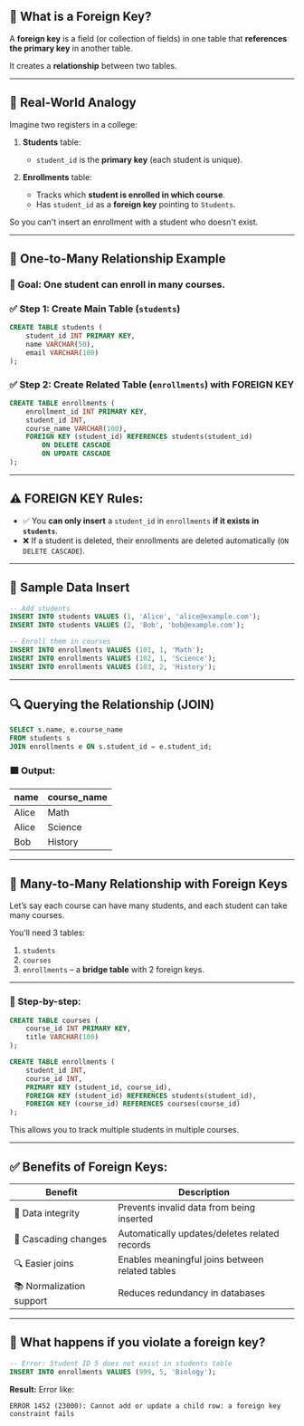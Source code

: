 ## 🔑 What is a Foreign Key?

A **foreign key** is a field (or collection of fields) in one table that **references the primary key** in another table.

It creates a **relationship** between two tables.

---

## 🧠 Real-World Analogy

Imagine two registers in a college:

1. **Students** table:

   * `student_id` is the **primary key** (each student is unique).
2. **Enrollments** table:

   * Tracks which **student is enrolled in which course**.
   * Has `student_id` as a **foreign key** pointing to `Students`.

So you can't insert an enrollment with a student who doesn't exist.

---

## 🔗 One-to-Many Relationship Example

### 🎯 Goal: One student can enroll in **many courses**.

### ✅ Step 1: Create Main Table (`students`)

```sql
CREATE TABLE students (
    student_id INT PRIMARY KEY,
    name VARCHAR(50),
    email VARCHAR(100)
);
```

### ✅ Step 2: Create Related Table (`enrollments`) with FOREIGN KEY

```sql
CREATE TABLE enrollments (
    enrollment_id INT PRIMARY KEY,
    student_id INT,
    course_name VARCHAR(100),
    FOREIGN KEY (student_id) REFERENCES students(student_id)
        ON DELETE CASCADE
        ON UPDATE CASCADE
);
```

---

## ⚠️ FOREIGN KEY Rules:

* ✅ You **can only insert** a `student_id` in `enrollments` **if it exists in `students`**.
* ❌ If a student is deleted, their enrollments are deleted automatically (`ON DELETE CASCADE`).

---

## 🧪 Sample Data Insert

```sql
-- Add students
INSERT INTO students VALUES (1, 'Alice', 'alice@example.com');
INSERT INTO students VALUES (2, 'Bob', 'bob@example.com');

-- Enroll them in courses
INSERT INTO enrollments VALUES (101, 1, 'Math');
INSERT INTO enrollments VALUES (102, 1, 'Science');
INSERT INTO enrollments VALUES (103, 2, 'History');
```

---

## 🔍 Querying the Relationship (JOIN)

```sql
SELECT s.name, e.course_name
FROM students s
JOIN enrollments e ON s.student_id = e.student_id;
```

### 🟩 Output:

| name  | course\_name |
| ----- | ------------ |
| Alice | Math         |
| Alice | Science      |
| Bob   | History      |

---

## 🔁 Many-to-Many Relationship with Foreign Keys

Let’s say each course can have many students, and each student can take many courses.

You’ll need 3 tables:

1. `students`
2. `courses`
3. `enrollments` – a **bridge table** with 2 foreign keys.

---

### 🎯 Step-by-step:

```sql
CREATE TABLE courses (
    course_id INT PRIMARY KEY,
    title VARCHAR(100)
);

CREATE TABLE enrollments (
    student_id INT,
    course_id INT,
    PRIMARY KEY (student_id, course_id),
    FOREIGN KEY (student_id) REFERENCES students(student_id),
    FOREIGN KEY (course_id) REFERENCES courses(course_id)
);
```

This allows you to track multiple students in multiple courses.

---

## ✅ Benefits of Foreign Keys:

| Benefit                  | Description                                     |
| ------------------------ | ----------------------------------------------- |
| 🔐 Data integrity        | Prevents invalid data from being inserted       |
| 🔄 Cascading changes     | Automatically updates/deletes related records   |
| 🔍 Easier joins          | Enables meaningful joins between related tables |
| 📚 Normalization support | Reduces redundancy in databases                 |

---

## 🧨 What happens if you violate a foreign key?

```sql
-- Error: Student ID 5 does not exist in students table
INSERT INTO enrollments VALUES (999, 5, 'Biology');
```

**Result:** Error like:

```
ERROR 1452 (23000): Cannot add or update a child row: a foreign key constraint fails
```
